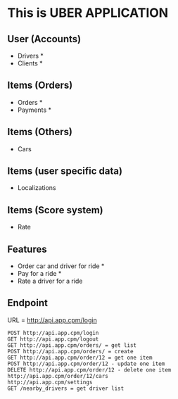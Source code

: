 # This is UBER APPLICATION

## User (Accounts)
- Drivers * 
- Clients *

## Items (Orders)
- Orders *
- Payments *

## Items (Others)
- Cars

## Items (user specific data)
- Localizations

## Items (Score system)
- Rate

## Features
- Order car and driver for ride *
- Pay for a ride * 
- Rate a driver for a ride


## Endpoint
URL = http://api.app.cpm/login

    POST http://api.app.cpm/login
    GET http://api.app.cpm/logout
    GET http://api.app.cpm/orders/ = get list
    POST http://api.app.cpm/orders/ = create
    GET http://api.app.cpm/order/12 = get one item
    POST http://api.app.cpm/order/12 - update one item
    DELETE http://api.app.cpm/order/12 - delete one item
    http://api.app.cpm/order/12/cars
    http://api.app.cpm/settings
    GET /nearby_drivers = get driver list